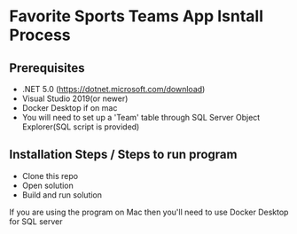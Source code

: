 # Favorite Sports Teams App Isntall Process

## Prerequisites

- .NET 5.0 (https://dotnet.microsoft.com/download)
- Visual Studio 2019(or newer)
- Docker Desktop if on mac 
- You will need to set up a 'Team' table through SQL Server Object Explorer(SQL script is provided)

## Installation Steps / Steps to run program

- Clone this repo
- Open solution
- Build and run solution

If you are using the program on Mac then you'll need to use Docker Desktop for SQL server
